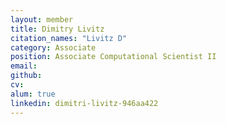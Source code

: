 ```yaml
---
layout: member
title: Dimitry Livitz
citation_names: "Livitz D"
category: Associate
position: Associate Computational Scientist II
email:
github: 
cv:
alum: true
linkedin: dimitri-livitz-946aa422
---
```


